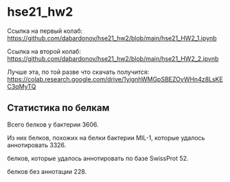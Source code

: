 # hse21_hw2

Ссылка на первый колаб:
https://github.com/dabardonov/hse21_hw2/blob/main/hse21_HW2_1.ipynb

Ссылка на второй колаб:
https://github.com/dabardonov/hse21_hw2/blob/main/hse21_HW2_2.ipynb

Лучше эта, по той разве что скачать получится:
https://colab.research.google.com/drive/1yignhWMGpSBEZOvWHn4z8LsKEC3qMyTQ

## Cтатистика по белкам

Всего белков у бактерии 3606.

Из них белков, похожих на белки бактерии MIL-1, которые удалось аннотировать 3326.

белков, которые удалось аннотировать по базе SwissProt 52.
       
белков без аннотации 228.
